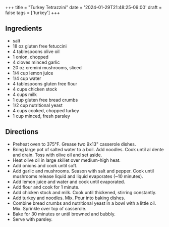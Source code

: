 +++
title = "Turkey Tetrazzini"
date = '2024-01-29T21:48:25-09:00'
draft = false
tags = ['turkey']
+++

## Ingredients
* salt
* 18 oz gluten free fetuccini
* 4 tablespoons olive oil
* 1 onion, chopped
* 4 cloves minced garlic
* 20 oz cremini mushrooms, sliced
* 1/4 cup lemon juice
* 1/4 cup water
* 4 tablespoons gluten free flour
* 4 cups chicken stock
* 4 cups milk
* 1 cup gluten free bread crumbs
* 1/2 cup nutritional yeast
* 4 cups cooked, chopped turkey
* 1 cup minced, fresh parsley

## Directions
* Preheat oven to 375°F. Grease two 9x13" casserole dishes.
* Bring large pot of salted water to a boil. Add noodles. Cook until al dente and drain. Toss with olive oil and set aside.
* Heat olive oil in large skillet over medium-high heat.
* Add onions and cook until soft.
* Add garlic and mushrooms. Season with salt and pepper. Cook until mushrooms release liquid and liquid evaporates (~10 minutes).
* Add lemon juice and water and cook until evaporated.
* Add flour and cook for 1 minute.
* Add chicken stock and milk. Cook until thickened, stirring constantly.
* Add turkey and noodles. Mix. Pour into baking dishes.
* Combine bread crumbs and nutritional yeast in a bowl with a little oil. Mix. Sprinkle over top of casserole.
* Bake for 30 minutes or until browned and bubbly.
* Serve with parsley.
